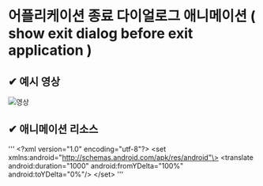 # 어플리케이션 종료 다이얼로그 애니메이션 ( show exit dialog before exit application )

## ✔︎ 예시 영상
![영상](https://user-images.githubusercontent.com/85792293/174030805-69753303-3a2f-4eff-b5c6-eb6829a389b3.gif)

## ✔︎ 애니메이션 리소스
'''
\<?xml version="1.0" encoding="utf-8"?\>
\<set xmlns:android="http://schemas.android.com/apk/res/android"\>
    \<translate
        android:duration="1000"
        android:fromYDelta="100%"
        android:toYDelta="0%"/\>
\</set\>
'''
